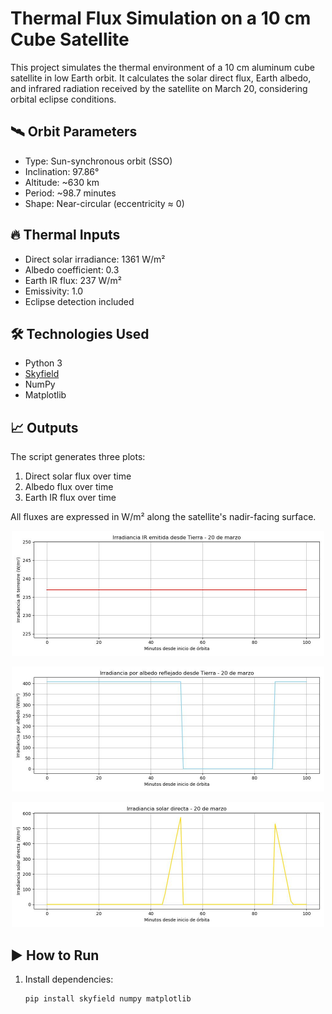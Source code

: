 # Thermal Flux Simulation on a 10 cm Cube Satellite

This project simulates the thermal environment of a 10 cm aluminum cube satellite in low Earth orbit. It calculates the solar direct flux, Earth albedo, and infrared radiation received by the satellite on March 20, considering orbital eclipse conditions.

## 🛰️ Orbit Parameters

- Type: Sun-synchronous orbit (SSO)
- Inclination: 97.86°
- Altitude: ~630 km
- Period: ~98.7 minutes
- Shape: Near-circular (eccentricity ≈ 0)

## 🔥 Thermal Inputs

- Direct solar irradiance: 1361 W/m²  
- Albedo coefficient: 0.3  
- Earth IR flux: 237 W/m²  
- Emissivity: 1.0  
- Eclipse detection included

## 🛠️ Technologies Used

- Python 3  
- [Skyfield](https://rhodesmill.org/skyfield/)  
- NumPy  
- Matplotlib

## 📈 Outputs

The script generates three plots:
1. Direct solar flux over time
2. Albedo flux over time
3. Earth IR flux over time

All fluxes are expressed in W/m² along the satellite's nadir-facing surface.



<p align="center">
  <img src="IRRADIANCIA_IR.jpeg" alt="Captura de irradiancia" width="500">
</p>

<p align="center">
  <img src="IRRADIANCIA_POR_ALBEDO.jpeg" alt="IRRADIANCIA_POR_ALBEDO" width="500">
</p>

<p align="center">
  <img src="IRRADIANCIA_SOLAR_DIRECTA.jpeg" alt="IRRADIANCIA_SOLAR_DIRECTA" width="500">
</p>




## ▶️ How to Run

1. Install dependencies:
   ```bash
   pip install skyfield numpy matplotlib

   


  
